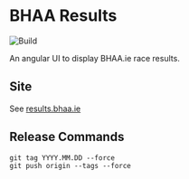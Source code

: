 # BHAA Results

![Build](https://github.com/emeraldjava/bhaa-results/workflows/Build/badge.svg)

An angular UI to display BHAA.ie race results.
## Site

See [results.bhaa.ie](https://results.bhaa.ie)

## Release Commands

    git tag YYYY.MM.DD --force
    git push origin --tags --force
